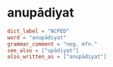 # anupādiyat

``` toml
dict_label = "NCPED"
word = "anupādiyat"
grammar_comment = "neg. mfn."
see_also = ["upādiyat"]
also_written_as = ["anupādiyat"]
```


